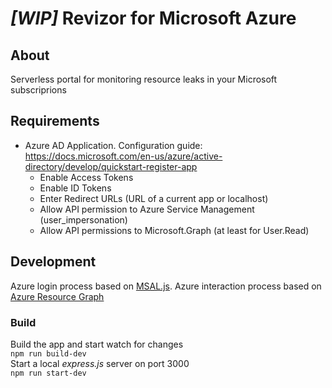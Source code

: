 # _[WIP]_ Revizor for Microsoft Azure
## About
Serverless portal for monitoring resource leaks in your Microsoft subscriprions

## Requirements
* Azure AD Application. Configuration guide: https://docs.microsoft.com/en-us/azure/active-directory/develop/quickstart-register-app
  * Enable Access Tokens
  * Enable ID Tokens
  * Enter Redirect URLs (URL of a current app or localhost)
  * Allow API permission to Azure Service Management (user_impersonation)
  * Allow API permissions to Microsoft.Graph (at least for User.Read)


## Development
Azure login process based on [MSAL.js](https://github.com/AzureAD/microsoft-authentication-library-for-js/tree/dev/lib/msal-browser). Azure interaction process based on [Azure Resource Graph](https://docs.microsoft.com/en-us/azure/governance/resource-graph/)
### Build
Build the app and start watch for changes  
`npm run build-dev`  
Start a local _express.js_ server on port 3000  
`npm run start-dev`  


